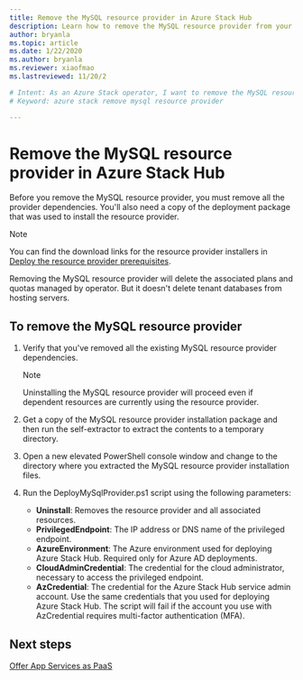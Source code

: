```yaml
---
title: Remove the MySQL resource provider in Azure Stack Hub 
description: Learn how to remove the MySQL resource provider from your Azure Stack Hub deployment.
author: bryanla
ms.topic: article
ms.date: 1/22/2020
ms.author: bryanla
ms.reviewer: xiaofmao
ms.lastreviewed: 11/20/2

# Intent: As an Azure Stack operator, I want to remove the MySQL resource provider on Azure Stack.
# Keyword: azure stack remove mysql resource provider

---
```



# Remove the MySQL resource provider in Azure Stack Hub

Before you remove the MySQL resource provider, you must remove all the provider dependencies. You'll also need a copy of the deployment package that was used to install the resource provider.

> [!NOTE]
> You can find the download links for the resource provider installers in [Deploy the resource provider prerequisites](./azure-stack-mysql-resource-provider-deploy.md#prerequisites).

Removing the MySQL resource provider will delete the associated plans and quotas managed by operator. But it doesn't delete tenant databases from hosting servers.

## To remove the MySQL resource provider

1. Verify that you've removed all the existing MySQL resource provider dependencies.

   > [!NOTE]
   > Uninstalling the MySQL resource provider will proceed even if dependent resources are currently using the resource provider.
  
2. Get a copy of the MySQL resource provider installation package and then run the self-extractor to extract the contents to a temporary directory.
3. Open a new elevated PowerShell console window and change to the directory where you extracted the MySQL resource provider installation files.
4. Run the DeployMySqlProvider.ps1 script using the following parameters:
    - **Uninstall**: Removes the resource provider and all associated resources.
    - **PrivilegedEndpoint**: The IP address or DNS name of the privileged endpoint.
    - **AzureEnvironment**: The Azure environment used for deploying Azure Stack Hub. Required only for Azure AD deployments.
    - **CloudAdminCredential**: The credential for the cloud administrator, necessary to access the privileged endpoint.
    - **AzCredential**: The credential for the Azure Stack Hub service admin account. Use the same credentials that you used for deploying Azure Stack Hub. The script will fail if the account you use with AzCredential requires multi-factor authentication (MFA).

## Next steps

[Offer App Services as PaaS](azure-stack-app-service-overview.md)
